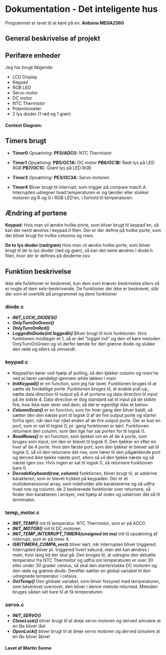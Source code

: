 # Dokumentation - Det inteligente hus
Programmet er lavet til at køre på en: **Arduino MEGA2560**
## General beskrivelse af projekt

## Perifære enheder
Jeg har brugt følgende:
- LCD Display
- Keypad
- RGB LED
- Servo motor
- DC motor
- NTC Thermistor
- Potentiometer
- 2 lys dioder (1 rød og 1 grøn)

#### Context Diagram:
## Timers brugt
- **Timer0**
*Opsætning:*
**PF0/ADC0:** NTC Thermistor

- **Timer1**
*Opsætning:*
**PB5/OC1A:** DC motor
**PB6/OC1B:** Rødt lys på LED RGB
**PB7/OC1C:** Grønt lys på LED RGB

- **Timer3**
*Opsætning:*
**PE3/OC3A:** Servo motoren

- **Timer4**
Bliver brugt til interrupt, som trigger på compare match A. Interrupten udregner hvad temperaturen er og tænder eller slukker motoren og R og G i RGB LED'en, i forhold til temperaturen.

## **Ændring af portene**
**Keypad:**
Hvis man vil ændre hvilke porte, som bliver brugt til keypad'en, så kan det nemt ændres i keypad.h filen. Der er der define på hvilke porte, som der bliver brugt for hvilke columns og rows.

**De to lys dioder (rød/grøn)**
Hvis man vil ændre hvilke porte, som bliver brugt til de to lys dioder (rød og grøn), så kan det nemt ændres i diode.h filen, hvor der er defines på dioderne osv.

## Funktion beskrivelse
Ikke alle funktioner er beskrevet, kun dem som kræver beskrivelse ellers så er nogle af dem selv-beskrivende. De funktioner der ikke er beskrevet, står der som et overblik på programmet og dens funktioner
### **diode.c**
- ***INIT_LOCK_DIODES()***
- ***OnlyTurnOnGreen()***
- ***OnlyTurnOnRed()***
- ***LoggedInDiode(int loggedIn)*** Bliver brugt til lock funktionen. Hvis funktionen modtager et 1, så er det "logget ind" og den vil køre metoden OnlyTurnOnGreen og vil derfor tænde for den grønne diode og slukke den røde og ellers så omvendt.

### **keypad.c**
- Keypad’en kører ved hjælp af polling, så den tjekker column og rows’ne ved at kører uendeligt igennem while løkken i main
- ***InitKeypad()***  er en function, som jeg har lavet. Funktionen bruges til at sætte de forskellige porte. Funktionen bruges til, at enable pull-up, sætte data direction til output på 4 af portene og data direction til input på de sidste 4. Data direction er dog standard sat til input på de sidste fire, hvis ikke man rører ved dem, så det er egentligt ikke et behov.
- ***ColumnScan()***  er en function, som for hver gang den bliver kaldt, så sætter den den næste port til logisk 0 af de fire output porte og starter forfra igen, når den har nået enden af de fire output porte. Der er kun en port, som er sat til logisk 0, pr. gang funktionen er kørt. Funktionen returnere den column, som den lige har sat porten for til logisk 0.
- ***ReadRows()***  er en function, som tjekker om en af de 4 porte, som bruges som input, om den er blevet til logisk 0. Den tjekker en efter en hver af de 4 porte. Hvis den første port, som den tjekker er blevet sat til logisk 0, så vil den returnere det row, som hører til den pågældende port og derved ikke tjekke næste port, ellers så vil den tjekke næste og så næste igen osv. Hvis ingen er sat til logisk 0, så returnere funktionen bare 0.
- ***DecodeKeyboard(row, column)***  funktionen, bliver brugt til, at udskrive karakteren, som er blevet trykket på keypaden. Der er et multidemensional array, som indeholder alle karaktererne og så udfra hvad row og column, de 2 beskrevede funktioner over returnere, så finder den karakteren i arrayet, ved hjælp af index og udskriver det så til terminalen.

### **temp_motor.c**

- ***INIT_TEMP()*** init til temperatur. NTC Thermistor, som er på ADC0.
- ***INIT_MOTOR()*** init til DC motoren.
- ***INIT_TEMP_INTERRUPT_TIMER4(unsigned int ms)*** init til opsætning af interrupt, som er på timer 4.
- ***ISR(TIMER4_COMPA_vect)*** bliver kørt, når interrupten bliver triggered. Interrupted bliver pt. triggered hvert sekund, men det kan ændres i main, hvor lang tid der skal gå. Den bruges til, at udregne den aktuelle temperatur fra NTC Thermistor og udfra om temperaturen er over 30 eller under 30 grader celsius, så skal den starte/slukke DC motoren og den røde og grønne diode. Derefter sætter en global variabel til den udregnede temperatur i celsius.
- ***GetTemp()*** Den globale variabel, som bliver forsynet med temperaturen, som beskrevet ovenover, den bliver i denne metode returned. Metoden bruges sådan set bare til at få temperaturen.

### **servo.c**
- ***INIT_SERVO()***
- ***CloseLock()*** bliver brugt til at dreje servo motoren og derved simulere at en lås bliver låst
- ***OpenLock()*** bliver brugt til at dreje servo motoren og derved simulere at en lås bliver åbnet
#### Lavet af Martin Sonne
